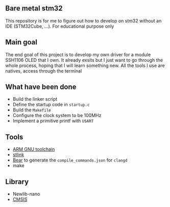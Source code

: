 ## Bare metal stm32

This repository is for me to figure out how to develop on stm32 without an IDE (STM32Cube, ...). For educational purpose only

## Main goal
The end goal of this project is to develop my own driver for a module SSH1106 OLED that I own. It already exsits but I just want to go through the whole process, hoping that I will learn something new. All the tools I use are natives, access through the terminal

## What have been done
- Build the linker script
- Define the startup code in `startup.c`
- Build the `Makefile`
- Configure the clock system to be 100MHz
- Implement a primitive printf with `USART`

## Tools
- [ARM GNU toolchain](https://developer.arm.com/downloads/-/arm-gnu-toolchain-downloads)
- [stlink](https://github.com/stlink-org/stlink)
- [Bear](https://github.com/rizsotto/Bear) to generate the `compile_commands.json` for `clangd`
- make

## Library
- Newlib-nano
- [CMSIS](https://github.com/ARM-software/CMSIS_5)
